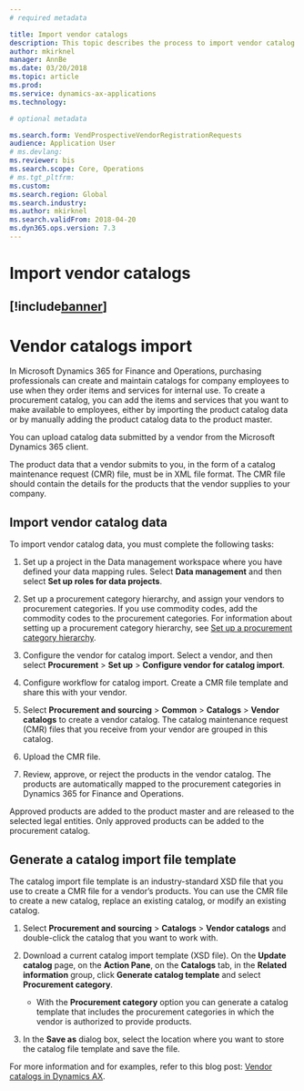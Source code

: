 ```yaml
---
# required metadata

title: Import vendor catalogs
description: This topic describes the process to import vendor catalog data.
author: mkirknel
manager: AnnBe
ms.date: 03/20/2018
ms.topic: article
ms.prod: 
ms.service: dynamics-ax-applications
ms.technology: 

# optional metadata

ms.search.form: VendProspectiveVendorRegistrationRequests  
audience: Application User
# ms.devlang: 
ms.reviewer: bis
ms.search.scope: Core, Operations
# ms.tgt_pltfrm: 
ms.custom: 
ms.search.region: Global
ms.search.industry: 
ms.author: mkirknel
ms.search.validFrom: 2018-04-20 
ms.dyn365.ops.version: 7.3
---
```


# Import vendor catalogs
[!include[banner](../includes/banner.md)]
---

Vendor catalogs import
======================

In Microsoft Dynamics 365 for Finance and Operations, purchasing professionals can create and maintain
catalogs for company employees to use when they order items and services for
internal use. To create a procurement catalog, you can add the items and
services that you want to make available to employees, either by importing the product
catalog data or by manually adding the product catalog data to the product master. 

You can upload catalog data submitted by a vendor from the Microsoft Dynamics 365 client.

The product data that a vendor submits to you, in the form of a catalog
maintenance request (CMR) file, must be in XML file format. The CMR file should
contain the details for the products that the vendor supplies to your
company.

Import vendor catalog data
-----------------------------

To import vendor catalog data, you must complete the following tasks:

1.  Set up a project in the Data management workspace where you have defined your
    data mapping rules. Select **Data management** and then select **Set up roles for data projects**. 

2.  Set up a procurement category hierarchy, and assign your vendors to
    procurement categories. If you use commodity codes, add the commodity codes
    to the procurement categories. For information about setting up a procurement category hierarchy, see [Set up a procurement category hierarchy](../procurement/tasks/set-up-procurement-category-hierarchy.md).

3.  Configure the vendor for catalog import. Select a vendor, and then select **Procurement** > **Set up** > **Configure vendor for catalog import**.

4.  Configure workflow for catalog import. Create a CMR file template and share this with your vendor.

5.  Select **Procurement and sourcing** \> **Common** \> **Catalogs** \> **Vendor
    catalogs** to create a vendor catalog. The catalog maintenance request (CMR) files that
    you receive from your vendor are grouped in this catalog. 

6.  Upload the CMR file.

7.  Review, approve, or reject the products in the vendor catalog. The products are  automatically mapped
    to the procurement categories in Dynamics 365 for Finance and Operations. 
    
Approved products are added to the product master and are released to the selected legal entities. Only approved products can be added to the procurement catalog.

## Generate a catalog import file template

The catalog import file template is an industry-standard XSD file that you use
to create a CMR file for a vendor’s products. You can use the CMR file to create
a new catalog, replace an existing catalog, or modify an existing catalog.

1.  Select **Procurement and sourcing** \> **Catalogs** \> **Vendor
    catalogs** and double-click the catalog that you want
    to work with.

2.  Download a current catalog import template (XSD file). On the **Update
    catalog** page, on the **Action Pane**, on the **Catalogs** tab, in the
    **Related information** group, click **Generate catalog template** and select **Procurement category**.

    -   With the **Procurement category** option you can generate a catalog template that includes the
        procurement categories in which the vendor is authorized to provide
        products.

3. In the **Save as** dialog box, select the location where you want to store the
catalog file template and save the file.

For more information and for examples, refer to this blog post: [Vendor catalogs in Dynamics AX](https://blogs.msdn.microsoft.com/dynamicsaxscm/2016/05/25/vendor-catalogs-in-dynamics-ax/).
